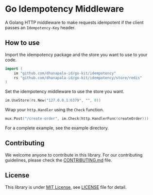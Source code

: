 # Go Idempotency Middleware

A Golang HTTP middleware to make requests idempotent if the client passes an `Idempotency-Key` header.

## How to use

Import the idempotency package and the store you want to use to your code.

```go
import (
	im "github.com/dhanapala-id/go-kit/idempotency"
	rs "github.com/dhanapala-id/go-kit/idempotency/store/redis"
)
```

Set the idempotency middleware to use the store you want.

```go
im.UseStore(rs.New("127.0.0.1:6379", "", 0))
```

Wrap your `http.Handler` using the `Check` function.

```go
mux.Post("/create-order", im.Check(http.HandlerFunc(createOrder)))
```

For a complete example, see the example directory.

## Contributing

We welcome anyone to contribute in this library.
For our contributing guidelines, please check the [CONTRIBUTING.md](https://github.com/dhanapala-id/go-kit/blob/master/CONTRIBUTING.md) file.

## License

This library is under [MIT License](https://choosealicense.com/licenses/mit/), see [LICENSE](https://github.com/dhanapala-id/go-kit/blob/master/LICENSE) file for detail.